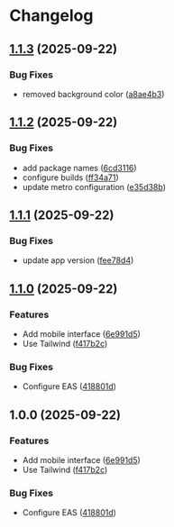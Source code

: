 # Changelog

## [1.1.3](https://github.com/sptlco/spatial/compare/spatial-interface-mobile-1.1.2...spatial-interface-mobile-1.1.3) (2025-09-22)


### Bug Fixes

* removed background color ([a8ae4b3](https://github.com/sptlco/spatial/commit/a8ae4b3af8d12d95c353aca02d0e3b08c1f8e3ea))

## [1.1.2](https://github.com/sptlco/spatial/compare/spatial-interface-mobile-1.1.1...spatial-interface-mobile-1.1.2) (2025-09-22)


### Bug Fixes

* add package names ([6cd3116](https://github.com/sptlco/spatial/commit/6cd311665ebe554481e417d49f39aee9fc0a1cf8))
* configure builds ([ff34a71](https://github.com/sptlco/spatial/commit/ff34a71f26018dc2efa2cae75a0b0691e36da38d))
* update metro configuration ([e35d38b](https://github.com/sptlco/spatial/commit/e35d38b8e891cfc6b7050439315c9f5eb2e3bb50))

## [1.1.1](https://github.com/sptlco/spatial/compare/spatial-interface-mobile-1.1.0...spatial-interface-mobile-1.1.1) (2025-09-22)


### Bug Fixes

* update app version ([fee78d4](https://github.com/sptlco/spatial/commit/fee78d451e6db807a1c79655f9c6b1b8721a45ae))

## [1.1.0](https://github.com/sptlco/spatial/compare/spatial-interface-mobile-1.0.0...spatial-interface-mobile-1.1.0) (2025-09-22)


### Features

* Add mobile interface ([6e991d5](https://github.com/sptlco/spatial/commit/6e991d5bec6f6443e8e20bdde1dba6d66480b87d))
* Use Tailwind ([f417b2c](https://github.com/sptlco/spatial/commit/f417b2c520304de1226e3afafb9004de86730bee))


### Bug Fixes

* Configure EAS ([418801d](https://github.com/sptlco/spatial/commit/418801d2249cdf98028561762f38331ee7a184f9))

## 1.0.0 (2025-09-22)


### Features

* Add mobile interface ([6e991d5](https://github.com/sptlco/spatial/commit/6e991d5bec6f6443e8e20bdde1dba6d66480b87d))
* Use Tailwind ([f417b2c](https://github.com/sptlco/spatial/commit/f417b2c520304de1226e3afafb9004de86730bee))


### Bug Fixes

* Configure EAS ([418801d](https://github.com/sptlco/spatial/commit/418801d2249cdf98028561762f38331ee7a184f9))
